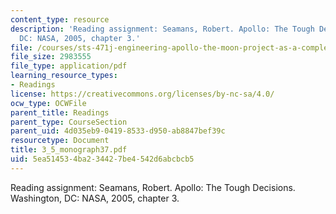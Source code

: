```yaml
---
content_type: resource
description: 'Reading assignment: Seamans, Robert. Apollo: The Tough Decisions. Washington,
  DC: NASA, 2005, chapter 3.'
file: /courses/sts-471j-engineering-apollo-the-moon-project-as-a-complex-system-spring-2007/5ea514534ba234427be4542d6abcbcb5_3_5_monograph37.pdf
file_size: 2983555
file_type: application/pdf
learning_resource_types:
- Readings
license: https://creativecommons.org/licenses/by-nc-sa/4.0/
ocw_type: OCWFile
parent_title: Readings
parent_type: CourseSection
parent_uid: 4d035eb9-0419-8533-d950-ab8847bef39c
resourcetype: Document
title: 3_5_monograph37.pdf
uid: 5ea51453-4ba2-3442-7be4-542d6abcbcb5
---
```

Reading assignment: Seamans, Robert. Apollo: The Tough Decisions. Washington, DC: NASA, 2005, chapter 3.